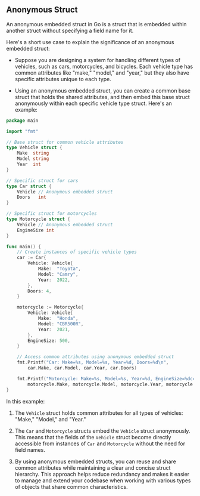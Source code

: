 ## Anonymous Struct

An anonymous embedded struct in Go is a struct that is embedded within another struct without specifying a field name for it. 

Here's a short use case to explain the significance of an anonymous embedded struct:

- Suppose you are designing a system for handling different types of vehicles, such as cars, motorcycles, and bicycles. Each vehicle type has common attributes like "make," "model," and "year," but they also have specific attributes unique to each type.

- Using an anonymous embedded struct, you can create a common base struct that holds the shared attributes, and then embed this base struct anonymously within each specific vehicle type struct. Here's an example:

```go
package main

import "fmt"

// Base struct for common vehicle attributes
type Vehicle struct {
    Make  string
    Model string
    Year  int
}

// Specific struct for cars
type Car struct {
    Vehicle // Anonymous embedded struct
    Doors   int
}

// Specific struct for motorcycles
type Motorcycle struct {
    Vehicle // Anonymous embedded struct
    EngineSize int
}

func main() {
    // Create instances of specific vehicle types
    car := Car{
        Vehicle: Vehicle{
            Make:  "Toyota",
            Model: "Camry",
            Year:  2022,
        },
        Doors: 4,
    }

    motorcycle := Motorcycle{
        Vehicle: Vehicle{
            Make:  "Honda",
            Model: "CBR500R",
            Year:  2021,
        },
        EngineSize: 500,
    }

    // Access common attributes using anonymous embedded struct
    fmt.Printf("Car: Make=%s, Model=%s, Year=%d, Doors=%d\n",
        car.Make, car.Model, car.Year, car.Doors)

    fmt.Printf("Motorcycle: Make=%s, Model=%s, Year=%d, EngineSize=%dcc\n",
        motorcycle.Make, motorcycle.Model, motorcycle.Year, motorcycle.EngineSize)
}
```

In this example:

1. The `Vehicle` struct holds common attributes for all types of vehicles: "Make," "Model," and "Year."

2. The `Car` and `Motorcycle` structs embed the `Vehicle` struct anonymously. This means that the fields of the `Vehicle` struct become directly accessible from instances of `Car` and `Motorcycle` without the need for field names.

3. By using anonymous embedded structs, you can reuse and share common attributes while maintaining a clear and concise struct hierarchy. This approach helps reduce redundancy and makes it easier to manage and extend your codebase when working with various types of objects that share common characteristics.